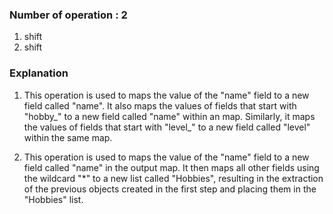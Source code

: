 ### Number of operation : 2
1. shift
2. shift 

### Explanation
1. This operation is used to maps the value of the "name" field to a new field called "name". It also maps the values of fields that start with "hobby_" to a new field called "name" within an map. Similarly, it maps the values of fields that start with "level_" to a new field called "level" within the same map.

2. This operation is used to maps the value of the "name" field to a new field called "name" in the output map. It then maps all other fields using the wildcard "*" to a new list called "Hobbies", resulting in the extraction of the previous objects created in the first step and placing them in the "Hobbies" list.